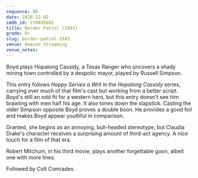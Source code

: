 ```yaml
---
sequence: 96
date: 2020-12-02
imdb_id: tt0035692
title: Border Patrol (1943)
grade: D+
slug: border-patrol-1943
venue: Amazon Streaming
venue_notes:
---
```


Boyd plays Hopalong Cassidy, a Texas Ranger who uncovers a shady mining town controlled by a despotic mayor, played by Russell Simpson.

<!-- end -->

This entry follows <span data-imdb-id="tt0036016">_Hoppy Serves a Writ_</span> in the _Hopalong Cassidy_ series, carrying over much of that film's cast but working from a better script. Boyd's still an odd fit for a western hero, but this entry doesn't see him brawling with men half his age. It also tones down the slapstick. Casting the older Simpson opposite Boyd proves a double boon. He provides a good foil and makes Boyd appear youthful in comparison.

Granted, she begins as an annoying, bull-headed stereotype, but Claudia Drake's character receives a surprising amount of third-act agency. A nice touch for a film of that era.

Robert Mitchum, in his third movie, plays another forgettable goon, albeit one with more lines.

Followed by <span data-imdb-id="tt0035744">Colt Comrades</span>.
